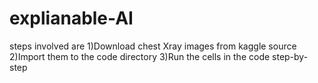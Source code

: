 # explianable-AI

steps involved are 
1)Download chest Xray images from kaggle source
2)Import them to the code directory
3)Run the cells in the code step-by-step
